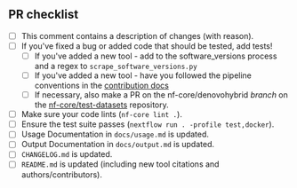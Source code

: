 <!--
# nf-core/denovohybrid pull request

Many thanks for contributing to nf-core/denovohybrid!

Please fill in the appropriate checklist below (delete whatever is not relevant).
These are the most common things requested on pull requests (PRs).

Remember that PRs should be made against the dev branch, unless you're preparing a pipeline release.

Learn more about contributing: [CONTRIBUTING.md](https://github.com/nf-core/denovohybrid/tree/master/.github/CONTRIBUTING.md)
-->

## PR checklist

- [ ] This comment contains a description of changes (with reason).
- [ ] If you've fixed a bug or added code that should be tested, add tests!
  - [ ] If you've added a new tool - add to the software_versions process and a regex to `scrape_software_versions.py`
  - [ ] If you've added a new tool - have you followed the pipeline conventions in the [contribution docs](https://github.com/nf-core/denovohybrid/tree/master/.github/CONTRIBUTING.md)
  - [ ] If necessary, also make a PR on the nf-core/denovohybrid _branch_ on the [nf-core/test-datasets](https://github.com/nf-core/test-datasets) repository.
- [ ] Make sure your code lints (`nf-core lint .`).
- [ ] Ensure the test suite passes (`nextflow run . -profile test,docker`).
- [ ] Usage Documentation in `docs/usage.md` is updated.
- [ ] Output Documentation in `docs/output.md` is updated.
- [ ] `CHANGELOG.md` is updated.
- [ ] `README.md` is updated (including new tool citations and authors/contributors).
